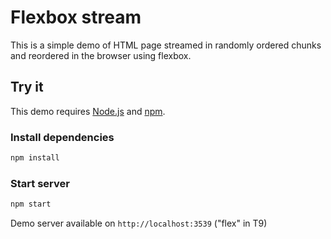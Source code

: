 # Flexbox stream

This is a simple demo of HTML page streamed in randomly ordered chunks and reordered in the browser using flexbox.


## Try it

This demo requires [Node.js](http://nodejs.org/) and [npm](https://npmjs.org/).

### Install dependencies

```bash
npm install
```

### Start server

```bash
npm start
```
Demo server available on `http://localhost:3539` ("flex" in T9)
